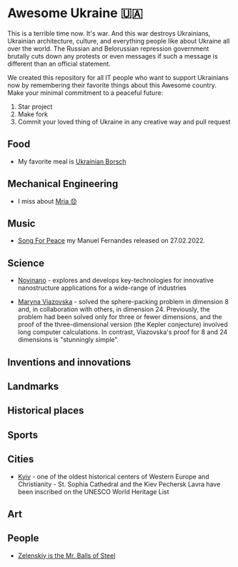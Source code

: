 # Awesome Ukraine 🇺🇦

This is a terrible time now. It's war. And this war destroys Ukrainians, Ukrainian architecture, culture, and everything people like about Ukraine all over the world.
The Russian and Belorussian repression government brutally cuts down any protests or even messages if such a message is different than an official statement.

We created this repository for all IT people who want to support Ukrainians now by remembering their favorite things about this Awesome country.
Make your minimal commitment to a peaceful future:

1. Star project
2. Make fork
3. Commit your loved thing of Ukraine in any creative way and pull request

## Food

- My favorite meal is [Ukrainian Borsch](https://www.unian.ua/lite/holidays/borshch-recept-recept-ukrajinskogo-chervonogo-borshchu-10976501.html)

## Mechanical Engineering

- I miss about [Mria 😞](https://en.wikipedia.org/wiki/Antonov_An-225_Mriya)

## Music
* [Song For Peace](https://www.youtube.com/watch?v=P_1VsBWA8-c) my Manuel Fernandes released on 27.02.2022.

## Science

- [Novinano](https://www.novinano.com/) - explores and develops key-technologies for innovative nanostructure applications for a wide-range of industries

- [Maryna Viazovska](https://en.wikipedia.org/wiki/Maryna_Viazovska) - solved the sphere-packing problem in dimension 8 and, in collaboration with others, in dimension 24. Previously, the problem had been solved only for three or fewer dimensions, and the proof of the three-dimensional version (the Kepler conjecture) involved long computer calculations. In contrast, Viazovska's proof for 8 and 24 dimensions is "stunningly simple".

## Inventions and innovations

## Landmarks

## Historical places

## Sports

## Cities

- [Kyiv](https://en.wikipedia.org/wiki/Kyiv) - one of the oldest historical centers of Western Europe and Christianity - St. Sophia Cathedral and the Kiev Pechersk Lavra have been inscribed on the UNESCO World Heritage List

## Art

## People

- [Zelenskiy is the Mr. Balls of Steel](https://www.reuters.com/world/europe/ukraine-wont-respond-provocations-zelenskiy-says-2022-02-19/)

